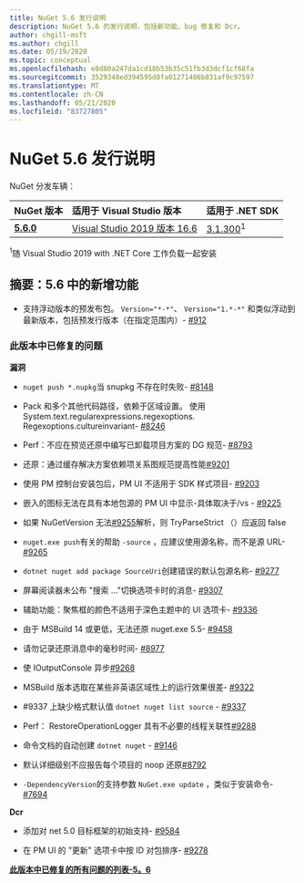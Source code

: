 ```yaml
---
title: NuGet 5.6 发行说明
description: NuGet 5.6 的发行说明，包括新功能、bug 修复和 Dcr。
author: chgill-msft
ms.author: chgill
ms.date: 05/19/2020
ms.topic: conceptual
ms.openlocfilehash: e8d80a247da1cd18b53b35c51fb3d3dcf1cf68fa
ms.sourcegitcommit: 3529348ed394595d0fa01271486b831af9c97597
ms.translationtype: MT
ms.contentlocale: zh-CN
ms.lasthandoff: 05/21/2020
ms.locfileid: "83727805"
---
```

# <a name="nuget-56-release-notes"></a>NuGet 5.6 发行说明

NuGet 分发车辆：

| NuGet 版本 | 适用于 Visual Studio 版本| 适用于 .NET SDK|
|:---|:---|:---|
| [**5.6.0**](https://nuget.org/downloads) | [Visual Studio 2019 版本 16.6](https://visualstudio.microsoft.com/downloads/) | [3.1.300](https://dotnet.microsoft.com/download/dotnet-core/3.1)<sup>1</sup> |

<sup>1</sup>随 Visual Studio 2019 with .NET Core 工作负载一起安装

## <a name="summary-whats-new-in-56"></a>摘要：5.6 中的新增功能

* 支持浮动版本的预发布包。 `Version="*-*"`、 `Version="1.*-*"` 和类似浮动到最新版本，包括预发行版本（在指定范围内）- [#912](https://github.com/NuGet/Home/issues/912)

### <a name="issues-fixed-in-this-release"></a>此版本中已修复的问题

**漏洞**

* `nuget push *.nupkg`当 snupkg 不存在时失败- [#8148](https://github.com/NuGet/Home/issues/8148)

* Pack 和多个其他代码路径，依赖于区域设置。 使用 System.text.regularexpressions.regexoptions. Regexoptions.cultureinvariant- [#8246](https://github.com/NuGet/Home/issues/8246)

* Perf：不应在预览还原中编写已卸载项目方案的 DG 规范- [#8793](https://github.com/NuGet/Home/issues/8793)

* 还原：通过缓存解决方案依赖项关系图规范提高性能[#9201](https://github.com/NuGet/Home/issues/9201)

* 使用 PM 控制台安装包后，PM UI 不适用于 SDK 样式项目- [#9203](https://github.com/NuGet/Home/issues/9203)

* 嵌入的图标无法在具有本地包源的 PM UI 中显示-具体取决于/vs \- [#9225](https://github.com/NuGet/Home/issues/9225)

* 如果 NuGetVersion 无法[#9255](https://github.com/NuGet/Home/issues/9255)解析，则 TryParseStrict （）应返回 false

* `nuget.exe push`有关的帮助 `-source` ，应建议使用源名称，而不是源 URL- [#9265](https://github.com/NuGet/Home/issues/9265)

* `dotnet nuget add package SourceUri`创建错误的默认包源名称- [#9277](https://github.com/NuGet/Home/issues/9277)

* 屏幕阅读器未公布 "搜索 ..."切换选项卡时的消息- [#9307](https://github.com/NuGet/Home/issues/9307)

* 辅助功能：聚焦框的颜色不适用于深色主题中的 UI 选项卡- [#9336](https://github.com/NuGet/Home/issues/9336)

* 由于 MSBuild 14 或更低，无法还原 nuget.exe 5.5- [#9458](https://github.com/NuGet/Home/issues/9458)

* 请勿记录还原消息中的毫秒时间- [#8977](https://github.com/NuGet/Home/issues/8977)

* 使 IOutputConsole 异步[#9268](https://github.com/NuGet/Home/issues/9268)

* MSBuild 版本选取在某些非英语区域性上的运行效果很差- [#9322](https://github.com/NuGet/Home/issues/9322)

* #9337 上缺少格式默认值 `dotnet nuget list source`  -  [#9337](https://github.com/NuGet/Home/issues/9337)

* Perf： RestoreOperationLogger 具有不必要的线程关联性[#9288](https://github.com/NuGet/Home/issues/9288)

* 命令文档的自动创建 `dotnet nuget` - [#9146](https://github.com/NuGet/Home/issues/9146)

* 默认详细级别不应报告每个项目的 noop 还原[#8792](https://github.com/NuGet/Home/issues/8792)

* `-DependencyVersion`的支持参数 `NuGet.exe update` ，类似于安装命令- [#7694](https://github.com/NuGet/Home/issues/7694)


**Dcr**

* 添加对 net 5.0 目标框架的初始支持- [#9584](https://github.com/NuGet/Home/issues/9584)

* 在 PM UI 的 "更新" 选项卡中按 ID 对包排序- [#9278](https://github.com/NuGet/Home/issues/9278)


**[此版本中已修复的所有问题的列表-5。6](https://app.zenhub.com/workspaces/nuget-client-team-55aec9a240305cf007585881/reports/release?release=5e3b2080c4b30708e48bf9f3)**
